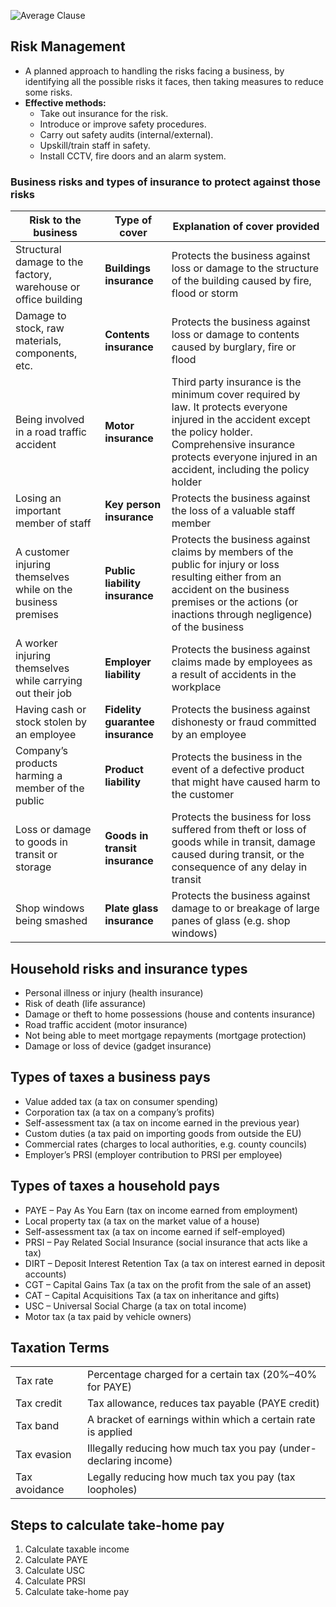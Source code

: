 ![Average Clause](11-insurance-and-taxation/1.png)

## Risk Management

- A planned approach to handling the risks facing a business, by identifying all the possible risks it faces, then taking measures to reduce some risks. 
- **Effective methods:**
  - Take out insurance for the risk.
  - Introduce or improve safety procedures.
  - Carry out safety audits (internal/external).
  - Upskill/train staff in safety.
  - Install CCTV, fire doors and an alarm system.

### Business risks and types of insurance to protect against those risks

| Risk to the business | Type of cover | Explanation of cover provided |
|-|-|-|
| Structural damage to the factory, warehouse or office building | **Buildings insurance** | Protects the business against loss or damage to the structure of the building caused by fire, flood or storm |
| Damage to stock, raw materials, components, etc. | **Contents insurance** | Protects the business against loss or damage to contents caused by burglary, fire or flood |
| Being involved in a road traffic accident  | **Motor insurance** | Third party insurance is the minimum cover required by law. It protects everyone injured in the accident except the policy holder. Comprehensive insurance protects everyone injured in an accident, including the policy holder |
| Losing an important member of staff | **Key person insurance** | Protects the business against the loss of a valuable staff member |
| A customer injuring themselves while on the business premises | **Public liability insurance** | Protects the business against claims by members of the public for injury or loss resulting either from an accident on the business premises or the actions (or inactions through negligence) of the business |
| A worker injuring themselves while carrying out their job | **Employer liability** | Protects the business against claims made by employees as a result of accidents in the workplace |
| Having cash or stock stolen by an employee | **Fidelity guarantee insurance** | Protects the business against dishonesty or fraud committed by an employee |
| Company’s products harming a member of the public | **Product liability** | Protects the business in the event of a defective product that might have caused harm to the customer |
| Loss or damage to goods in transit or storage | **Goods in transit insurance** | Protects the business for loss suffered from theft or loss of goods while in transit, damage caused during transit, or the consequence of any delay in transit |
| Shop windows being smashed | **Plate glass insurance** | Protects the business against damage to or breakage of large panes of glass (e.g. shop windows) |

## Household risks and insurance types

- Personal illness or injury (health insurance)
- Risk of death (life assurance)
- Damage or theft to home possessions (house and contents insurance)
- Road traffic accident (motor insurance)
- Not being able to meet mortgage repayments (mortgage protection)
- Damage or loss of device (gadget insurance)

## Types of taxes a business pays

- Value added tax (a tax on consumer spending)
- Corporation tax (a tax on a company’s profits)
- Self-assessment tax (a tax on income earned in the previous year) 
- Custom duties (a tax paid on importing goods from outside the EU)
- Commercial rates (charges to local authorities, e.g. county councils)
- Employer’s PRSI (employer contribution to PRSI per employee)

## Types of taxes a household pays

- PAYE – Pay As You Earn (tax on income earned from employment)
- Local property tax (a tax on the market value of a house)
- Self-assessment tax (a tax on income earned if self-employed)
- PRSI – Pay Related Social Insurance (social insurance that acts like a tax)
- DIRT – Deposit Interest Retention Tax (a tax on interest earned in deposit accounts)
- CGT – Capital Gains Tax (a tax on the profit from the sale of an asset)
- CAT – Capital Acquisitions Tax (a tax on inheritance and gifts)
- USC – Universal Social Charge (a tax on total income)
- Motor tax (a tax paid by vehicle owners)

## Taxation Terms

| | |
|-|-|
| Tax rate | Percentage charged for a certain tax (20%–40% for PAYE) |
| Tax credit | Tax allowance, reduces tax payable (PAYE credit) |
| Tax band | A bracket of earnings within which a certain rate is applied |
| Tax evasion | Illegally reducing how much tax you pay (under-declaring income) |
| Tax avoidance | Legally reducing how much tax you pay (tax loopholes) |

## Steps to calculate take-home pay

1. Calculate taxable income
2. Calculate PAYE
3. Calculate USC
4. Calculate PRSI
5. Calculate take-home pay
